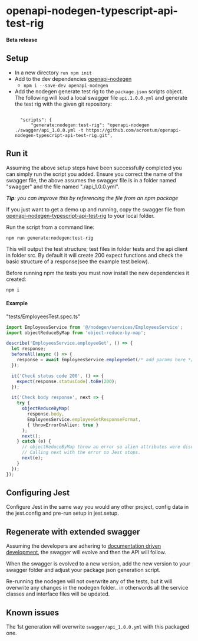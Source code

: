 # openapi-nodegen-typescript-api-test-rig

**Beta release**

## Setup
- In a new directory `run npm init`
- Add to the dev dependencies [openapi-nodegen](https://www.npmjs.com/package/openapi-nodegen)
  - `npm i --save-dev openapi-nodegen`
- Add the nodegen generate test rig to the `package.json` scripts object. The following will load a local swagger file `api.1.0.0.yml` and generate the test rig with the given git repository:
  ```

    "scripts": {
        "generate:nodegen:test-rig": "openapi-nodegen ./swagger/api_1.0.0.yml -t https://github.com/acrontum/openapi-nodegen-typescript-api-test-rig.git",

  ```

## Run it
Assuming the above setup steps have been successfully completed you can simply run the script you added.
Ensure you correct the name of the swagger file, the above assumes the swagger file is in a folder named "swagger" and the file named "./api_1.0.0.yml".

_**Tip**: you can improve this by referencing the file from an npm package_

If you just want to get a demo up and running, copy the swagger file from [openapi-nodegen-typescript-api-test-rig](https://github.com/acrontum/openapi-nodegen-typescript-api-test-rig.git) to your local folder.

Run the script from a command line:
```
npm run generate:nodegen:test-rig
```

This will output the test structure; test files in folder tests and the api client in folder src.
By default it will create 200 expect functions and check the basic structure of a response(see the example test below).

Before running npm the tests you must now install the new dependencies it created:
```bash
npm i
```


#### Example
"tests/EmployeesTest.spec.ts"
```typescript
import EmployeesService from '@/nodegen/services/EmployeesService';
import objectReduceByMap from 'object-reduce-by-map';

describe('EmployeesService.employeeGet', () => {
  let response;
  beforeAll(async () => {
    response = await EmployeesService.employeeGet(/* add params here */);
  });

  it('Check status code 200', () => {
    expect(response.statusCode).toBe(200);
  });

  it('Check body response', next => {
    try {
      objectReduceByMap(
        response.body,
        EmployeesService.employeeGetResponseFormat,
        { throwErrorOnAlien: true }
      );
      next();
    } catch (e) {
      // objectReduceByMap threw an error so alien attributes were discovered in the api response.
      // Calling next with the error so Jest stops.
      next(e);
    }
  });
});
```

## Configuring Jest

Configure Jest in the same way you would any other project, config data in the jest.config and pre-run setup in jest.setup.

## Regenerate with extended swagger

Assuming the developers are adhering to [documentation driven development](https://gist.github.com/zsup/9434452), the swagger will evolve and then the API will follow.

When the swagger is evolved to a new version, add the new version to your swagger folder and adjust your package json generation script.

Re-running the nodegen will not overwrite any of the tests, but it will overwrite any changes in the nodegen folder.. in otherwords all the service classes and interface files will be updated.

## Known issues
The 1st generation will overwrite `swagger/api_1.0.0.yml` with this packaged one.
